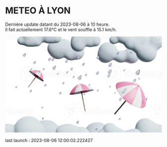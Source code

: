 # METEO À LYON

Dernière update datant du 2023-08-06 à 10 heure.  
Il fait actuellement 17.6°C et le vent souffle à 15.1 km/h.      

![](./.github/rain.png)

last launch : 2023-08-06 12:00:02.222427
